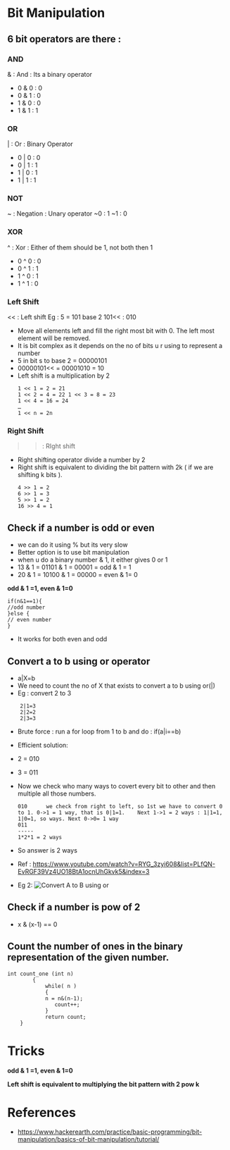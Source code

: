 # Bit Manipulation

## 6 bit operators are there :

### AND
 & : And : Its a binary operator
 - 0 & 0 : 0
 - 0 & 1 : 0
 - 1 & 0 : 0
 - 1 & 1 : 1

### OR
 | : Or : Binary Operator
 - 0 | 0 : 0
 - 0 | 1 : 1
 - 1 | 0 : 1
 - 1 | 1 : 1

### NOT
 ~ : Negation : Unary operator
 ~0 : 1
 ~1 : 0

### XOR
 ^ : Xor : Either of them should be 1, not both then 1
 - 0 ^ 0 : 0
 - 0 ^ 1 : 1
 - 1 ^ 0 : 1
 - 1 ^ 1 : 0

### Left Shift
 << : Left shift
 Eg : 5 = 101 base 2
 101<< : 010 
 - Move all elements left and fill the right most bit with 0. The left most element will be removed.
 - It is bit complex as it depends on the no of bits u r using to represent a number
 - 5 in bit s to base 2 = 00000101
 - 00000101<< = 00001010 = 10
 - Left shift is a multiplication by 2
	 ```
	1 << 1 = 2 = 21
	1 << 2 = 4 = 22 1 << 3 = 8 = 23
	1 << 4 = 16 = 24
	…
	1 << n = 2n
	 ```

### Right Shift
 >> : RIght shift
 - Right shifting operator divide a number by 2
 - Right shift is equivalent to dividing the bit pattern with 2k ( if we are shifting k bits ).
	 ```
	4 >> 1 = 2
	6 >> 1 = 3
	5 >> 1 = 2
	16 >> 4 = 1
	 ```
 
## Check if a number is odd or even
- we can do it using % but its very slow
- Better option is to use bit manipulation
- when u do a binary number & 1, it either gives 0 or 1
- 13 & 1 = 01101 & 1 = 00001 = odd & 1 = 1
- 20 & 1 = 10100 & 1 = 00000 = even & 1= 0

**odd & 1 =1, even & 1=0**
```
if(n&1==1){
//odd number
}else {
// even number
}
```
- It works for both even and odd


## Convert a to b using or operator
- a|X=b
- We need to count the no of X that exists to convert a to b using or(|)
- Eg : convert 2 to 3
```	
	2|1=3
	2|2=2
	2|3=3
```


- Brute force : run a for loop from 1 to b and do : if(a|i==b)

- Efficient solution: 
- 2 = 010
- 3 = 011
- Now we check who many ways to covert every bit to other and then multiple all those numbers.
	```
	010      we check from right to left, so 1st we have to convert 0 to 1. 0->1 = 1 way, that is 0|1=1. 	Next 1->1 = 2 ways : 1|1=1, 1|0=1, so ways. Next 0->0= 1 way
	011
   -----
   1*2*1 = 2 ways
	```
- So answer is 2 ways
- Ref : https://www.youtube.com/watch?v=RYG_3zyi608&list=PLfQN-EvRGF39Vz4UO18BtA1ocnUhGkvk5&index=3

- Eg 2:
![Convert A to B using or](https://github.com/himkak/my-notes/blob/master/AlgoDS/bit-manipulation/ConvertAtoBusingOr.JPG)

## Check if a number is pow of 2
- x & (x-1) == 0


##  Count the number of ones in the binary representation of the given number.
```
int count_one (int n)
        {
            while( n )
            {
            n = n&(n-1);
               count++;
            }
            return count;
    }
```


# Tricks 
**odd & 1 =1, even & 1=0**

**Left shift is equivalent to multiplying the bit pattern with 2 pow k**


# References
- https://www.hackerearth.com/practice/basic-programming/bit-manipulation/basics-of-bit-manipulation/tutorial/
